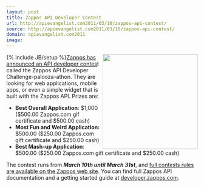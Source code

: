 ```yaml
---
layout: post
title: Zappos API Developer Contest
url: http://apievangelist.com2011/03/10/zappos-api-contest/
source: http://apievangelist.com2011/03/10/zappos-api-contest/
domain: apievangelist.com2011
image: 
---
```

{% include JB/setup %}<a title="Zappos" href="http://www.zappos.com/"><img src="http://kinlane-productions.s3.amazonaws.com/zappos.png"  width="250" align="right" /></a><a title="Zappos API Developer Contest" href="http://developer.zappos.com/blog/first-zappos-developer-contest">Zappos has announced an API developer contes</a>t called the Zappos API Developer Challenge-palooza-athon.
They are looking for web applications, mobile apps, or even a simple widget that is built with the Zappos API.
Prizes are:
<ul>
     <li>
          <strong>Best Overall Application</strong>: $1,000 ($500.00 Zappos.com gif certificate and $500.00 cash)
     </li>
     <li>
          <strong>Most Fun and Weird Application:</strong> $500.00 ($250.00 Zappos.com gift certificate and $250.00 cash)
     </li>
     <li>
          <strong>Best Mash-up Application</strong>: $500.00 ($250.00 Zappos.com gift certificate and $250.00 cash)
     </li>
</ul>The contest runs from <em><strong>March 10th until March 31st</strong></em>, and <a title="Full Contest Rules" href="http://developer.zappos.com/docs/zappos-public-api-developer-contest-rules-march-2011">full contests rules are available on the Zappos web site</a>.
You can find full Zappos API documentation and a getting started guide at <a title="Developer Zappos" href="http://developer.zappos.com/">developer.zappos.com</a>.
